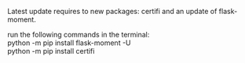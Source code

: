 Latest update requires to new packages: certifi and an update of flask-moment.

run the following commands in the terminal: <br>
python -m pip install flask-moment -U <br>
python -m pip install certifi
